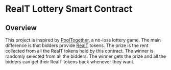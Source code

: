 # RealT Lottery Smart Contract

## Overview

This project is inspired by [PoolTogether](https://pooltogether.com), a no-loss lottery game. The main difference is that bidders provide [RealT](https://realt.co/) tokens. The prize is the rent collected from all the RealT tokens held by this contract. The winner is randomly selected from all the bidders. The winner gets the prize and all the bidders can get their RealT tokens back whenever they want.